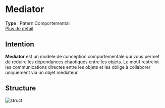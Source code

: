 # Mediator
**Type** : Patern Comportemental \
[Plus de détail](https://refactoring.guru/design-patterns/mediator)
## Intention
**Mediator** est un modèle de conception comportementale qui vous permet de réduire les dépendances chaotiques entre les objets. Le motif restreint les communications directes entre les objets et les oblige à collaborer uniquement via un objet médiateur.

## Structure
![struct](https://refactoring.guru/images/patterns/diagrams/mediator/structure.png)